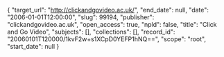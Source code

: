 {
  "target_url": "http://clickandgovideo.ac.uk/", 
  "end_date": null, 
  "date": "2006-01-01T12:00:00", 
  "slug": 99194, 
  "publisher": "clickandgovideo.ac.uk", 
  "open_access": true, 
  "npld": false, 
  "title": "Click and Go Video", 
  "subjects": [], 
  "collections": [], 
  "record_id": "20060101T120000/1kvF2w+s1XCpD0YEFP1hNQ==", 
  "scope": "root", 
  "start_date": null
}

